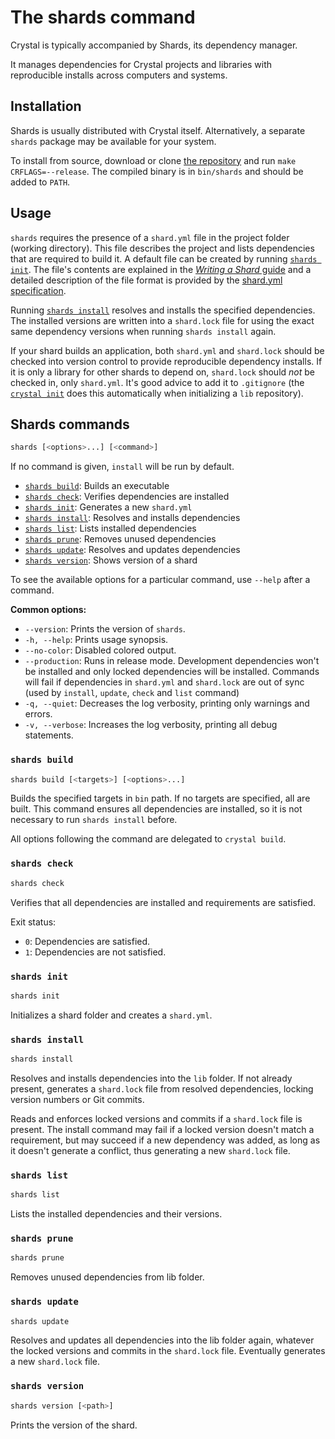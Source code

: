 # The shards command

Crystal is typically accompanied by Shards, its dependency manager.

It manages dependencies for Crystal projects and libraries with reproducible
installs across computers and systems.

## Installation

Shards is usually distributed with Crystal itself. Alternatively, a separate `shards` package may be available for your system.

To install from source, download or clone [the repository](https://github.com/crystal-lang/shards) and run `make CRFLAGS=--release`. The compiled binary is in `bin/shards` and should be added to `PATH`.

## Usage

`shards` requires the presence of a `shard.yml` file in the project folder (working directory). This file describes the project and lists dependencies that are required to build it.
A default file can be created by running [`shards init`](#shards-install).
The file's contents are explained in the [*Writing a Shard* guide](../guides/writing_shards.md) and a detailed description of the file format is provided by the [shard.yml specification](https://github.com/crystal-lang/shards/blob/master/SPEC.md).

Running [`shards install`](#shards-install) resolves and installs the specified dependencies.
The installed versions are written into a `shard.lock` file for using the exact same dependency versions when running `shards install` again.

If your shard builds an application, both `shard.yml` and `shard.lock` should be checked into version control to provide reproducible dependency installs.
If it is only a library for other shards to depend on, `shard.lock` should *not* be checked in, only `shard.yml`. It's good advice to add it to `.gitignore` (the [`crystal init`](../using_the_compiler/README.md#crystal-init) does this automatically when initializing a `lib` repository).

## Shards commands

```bash
shards [<options>...] [<command>]
```

If no command is given, `install` will be run by default.

* [`shards build`](#shards-build): Builds an executable
* [`shards check`](#shards-check): Verifies dependencies are installed
* [`shards init`](#shards-init): Generates a new `shard.yml`
* [`shards install`](#shards-install): Resolves and installs dependencies
* [`shards list`](#shards-list): Lists installed dependencies
* [`shards prune`](#shards-prune): Removes unused dependencies
* [`shards update`](#shards-update): Resolves and updates dependencies
* [`shards version`](#shards-version): Shows version of a shard

To see the available options for a particular command, use `--help` after a command.

**Common options:**

* `--version`: Prints the version of `shards`.
* `-h, --help`: Prints usage synopsis.
* `--no-color`: Disabled colored output.
* `--production`: Runs in release mode. Development dependencies won't be installed and only locked dependencies will be installed. Commands will fail if dependencies in `shard.yml` and `shard.lock` are out of sync (used by `install`, `update`, `check` and `list` command)
* `-q, --quiet`: Decreases the log verbosity, printing only warnings and errors.
* `-v, --verbose`: Increases the log verbosity, printing all debug statements.

### `shards build`

```bash
shards build [<targets>] [<options>...]
```

Builds the specified targets in `bin` path. If no targets are specified, all are built.
This command ensures all dependencies are installed, so it is not necessary to run `shards install` before.

All options following the command are delegated to `crystal build`.

### `shards check`

```bash
shards check
```

Verifies that all dependencies are installed and requirements are satisfied.

Exit status:

* `0`: Dependencies are satisfied.
* `1`: Dependencies are not satisfied.

### `shards init`

```bash
shards init
```

Initializes a shard folder and creates a `shard.yml`.

### `shards install`

```bash
shards install
```

Resolves and installs dependencies into the `lib` folder. If not already present, generates a `shard.lock` file from resolved dependencies, locking version
numbers or Git commits.

Reads and enforces locked versions and commits if a `shard.lock` file is present. The install command may fail if a locked version doesn't match a requirement, but may succeed if a new dependency was added, as long as it doesn't generate a conflict, thus generating a new `shard.lock` file.

### `shards list`

```bash
shards list
```

Lists the installed dependencies and their versions.

### `shards prune`

```bash
shards prune
```

Removes unused dependencies from lib folder.

### `shards update`

```bash
shards update
```

Resolves and updates all dependencies into the lib folder again, whatever the locked versions and commits in the `shard.lock` file. Eventually generates a
new `shard.lock` file.

### `shards version`

```bash
shards version [<path>]
```

Prints the version of the shard.
